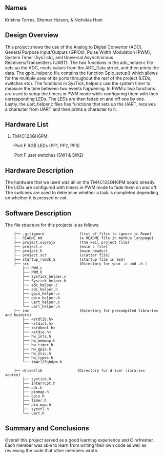 
## Names 
Kristina Torres, Shemar Hutson, & Nicholas Hunt
   
## Design Overview
This project shows the use of the Analog to Digital Convertor (ADC), General Purpose Input/Outputs (GPIOs), Pulse Width Modulation (PWM), System Timer (SysTick), and Universal Asynchronous Receivers/Transmitters (UART). The two functions in the adc_helper.c file sets up the ADC, reads values from the ADC_Data struct, and then prints the data. The gpio_helper.c file contains the function Gpio_setup() which allows for the multiple uses of its ports throughout the rest of the project (LEDs, switches etc). The functions in SysTick_helper.c use the system timer to measure the time between two events happening. In PWM.c two functions are used to setup the timers in PWM mode while configuring them with their corresponding LEDs. The LEDs are then faded on and off one by one. Lastly, the uart_helper.c files has functions that sets up the UART, receives a character from UART and then prints a character to it. 
    
## Hardware List

1. TM4C123GH6PM

   -Port F RGB LEDs (PF1, PF2, PF3)
   
   -Port F user switches (SW1 & SW2)

## Hardware Description
The hardware that we used was all on the TM4C123GH6PM board already. The LEDs are configured with timers in PWM mode to fade them on and off. The switches are used to determine whether a task is completed depending on whether it is pressed or not.


## Software Description
The file structure for this projects is as follows:

        ├── .gitignore                (list of files to ignore in Repo)
        ├── README.md                 (a README file in markup language)
        ├── project.uvprojx           (the keil project file)
        ├── project.c                 (main c file)
        ├── project.h                 (main header)
        ├── project.sct               (scatter file)
        ├── startup_rvmdk.S           (startup file in asm)
        ├── src                       (Directory for your .c and .h )
            ├── PWM.c 
            ├── PWM.h
            ├── SysTick_helper.c 
            ├── Systick_helper.h
            ├── adc_helper.c
            ├── adc_helper.h
            ├── gpio_helper.c
            ├── gpio_helper.h
            ├── uart_helper.c
            └── uart_helper.h
        ├── inc                       (Directory for precompiled libraries and headers)
            ├── <stdlib.h>
            ├── <stdint.h>
            ├── <stdbool.h>
            ├── <stdio.h>
            ├── hw_ints.h
            ├── hw_memmap.h
            ├── hw_timer.h
            ├── hw_gpio.h
            ├── hw_nvic.h
            ├── hw_types.h
            └── tm4c123gh6pm.h
            
        ├── driverlib                (Directory for driver libraries source)
            ├── systick.h             
            ├── interrupt.h
            ├── adc.h
            ├── pinmap.h
            ├── gpio.h
            ├── timer.h
            ├── pin_map.h
            ├── sysctl.h
            └── uart.h
           
  

## Summary and Conclusions
Overall this project served as a good learning experience and C refresher. Each member was able to learn from writing their own code as well as reviewing the code that other members wrote.
